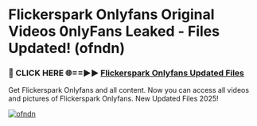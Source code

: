 # Flickerspark Onlyfans Original Videos 0nlyFans Leaked - Files Updated! (ofndn)

<h3>🔴 CLICK HERE 🌐==►► <a href="https://tinyurl.com/2m67pmp6" rel="nofollow">Flickerspark Onlyfans Updated Files</a></h3>

Get Flickerspark Onlyfans and all content. Now you can access all videos and pictures of Flickerspark Onlyfans. New Updated Files 2025!

[![ofndn](https://i.imgur.com/H4QAA4z.gif)](https://tinyurl.com/2m67pmp6)